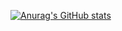 [![Anurag's GitHub stats](https://github-readme-stats.vercel.app/api?username=ryuKizuha&theme=dark&show_icons=true&count_private=true)](https://github.com/anuraghazra/github-readme-stats)
